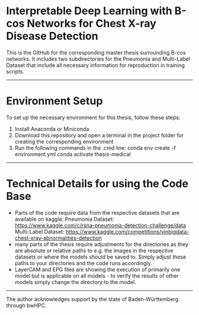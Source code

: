 # Interpretable Deep Learning with B-cos Networks for Chest X-ray Disease Detection

This is the GitHub for the corresponding master thesis surrounding B-cos networks.
It includes two subdirectories for the Pneumonia and Multi-Label Dataset that include all necessary information for reproduction in training scripts.

-----

# Environment Setup
To set up the necessary environment for this thesis, follow these steps:
1. Install Anaconda or Miniconda
2. Download this repository and open a terminal in the project folder for creating the corresponding environment
3. Run the following commands in the .cmd line:
   conda env create -f environment.yml
   conda activate thesis-medical

------------------------

# Technical Details for using the Code Base
- Parts of the code require data from the respective datasets that are available on kaggle:
     Pneumonia Dataset: https://www.kaggle.com/c/rsna-pneumonia-detection-challenge/data
     Multi-Label Dataset: https://www.kaggle.com/competitions/vinbigdata-chest-xray-abnormalities-detection
- many parts of the thesis require adjustments for the directories as they are absolute or relative paths to e.g. the images in the respective datasets or where the models should be saved to. Simply adjust these paths to your directories and the code runs accordingly.
- LayerCAM and EPG files are showing the execution of primarily one model but is applicable on all models - to verify the results of other models simply change the directory to the model.

---------------------
The author acknowledges support by the state of Baden-Württemberg through bwHPC.
